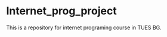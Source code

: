 Internet_prog_project
=====================
This is a repository for internet programing course in TUES BG.
